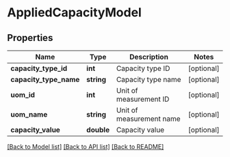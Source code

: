 # AppliedCapacityModel

## Properties
Name | Type | Description | Notes
------------ | ------------- | ------------- | -------------
**capacity_type_id** | **int** | Capacity type ID | [optional] 
**capacity_type_name** | **string** | Capacity type name | [optional] 
**uom_id** | **int** | Unit of measurement ID | [optional] 
**uom_name** | **string** | Unit of measurement name | [optional] 
**capacity_value** | **double** | Capacity value | [optional] 

[[Back to Model list]](../README.md#documentation-for-models) [[Back to API list]](../README.md#documentation-for-api-endpoints) [[Back to README]](../README.md)


